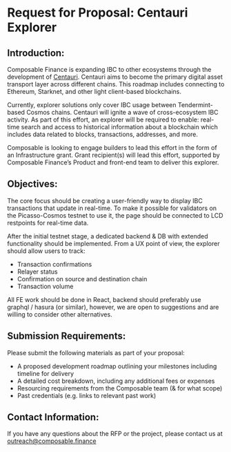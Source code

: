 # Request for Proposal: Centauri Explorer

## Introduction:

Composable Finance is expanding IBC to other ecosystems through the development of [Centauri]. Centauri aims to become the primary digital asset transport layer across different chains. This roadmap includes connecting to Ethereum, Starknet, and other light client-based blockchains.

Currently, explorer solutions only cover IBC usage between Tendermint-based Cosmos chains. Centauri will ignite a wave of cross-ecosystem IBC activity. As part of this effort, an explorer will be required to enable: real-time search and access to historical information about a blockchain which includes data related to blocks, transactions, addresses, and more.

Composable is looking to engage builders to lead this effort in the form of an Infrastructure grant. Grant recipient(s) will lead this effort, supported by Composable Finance’s Product and front-end team to deliver this explorer. 

[Centauri]: https://docs.composable.finance/products/centauri-overview

## Objectives:

The core focus should be creating a user-friendly way to display IBC transactions that update in real-time. To make it possible for validators on the Picasso-Cosmos testnet to use it, the page should be connected to LCD restpoints for real-time data.

After the initial testnet stage, a dedicated backend & DB with extended functionality should be implemented. From a UX point of view, the explorer should allow users to track:

- Transaction confirmations
- Relayer status
- Confirmation on source and destination chain
- Transaction volume

All FE work should be done in React, backend should preferably use graphql / hasura (or similar), however, we are open to suggestions and are willing to consider other alternatives.

## Submission Requirements:

Please submit the following materials as part of your proposal:

- A proposed development roadmap outlining your milestones including timeline for delivery
- A detailed cost breakdown, including any additional fees or expenses
- Resourcing requirements from the Composable team (& for what scope)
- Past credentials (e.g. links to relevant past work)

## Contact Information:

If you have any questions about the RFP or the project, please contact us at outreach@composable.finance
